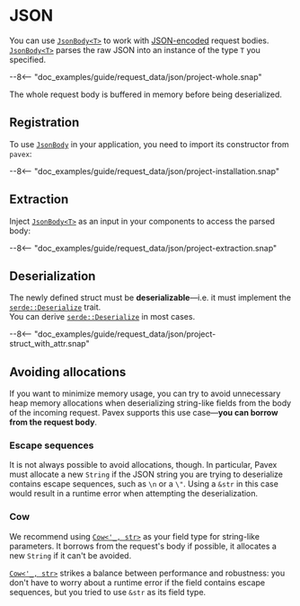 # JSON

You can use [`JsonBody<T>`][JsonBody] to work with [JSON-encoded](https://www.json.org/json-en.html) request bodies.\
[`JsonBody<T>`][JsonBody] parses the raw JSON into an instance of the type `T` you specified.

--8<-- "doc_examples/guide/request_data/json/project-whole.snap"

The whole request body is buffered in memory before being deserialized.

## Registration

To use [`JsonBody`][JsonBody] in your application, you need to import its constructor from `pavex`:

--8<-- "doc_examples/guide/request_data/json/project-installation.snap"

## Extraction

Inject [`JsonBody<T>`][JsonBody] as an input in your components to access the parsed body:

--8<-- "doc_examples/guide/request_data/json/project-extraction.snap"

## Deserialization

The newly defined struct must be **deserializable**—i.e. it must implement the [`serde::Deserialize`][serde::Deserialize] trait.\
You can derive [`serde::Deserialize`][serde::Deserialize] in most cases.

--8<-- "doc_examples/guide/request_data/json/project-struct_with_attr.snap"

## Avoiding allocations

If you want to minimize memory usage, you can try to avoid unnecessary heap memory allocations when deserializing
string-like fields from the body of the incoming request.
Pavex supports this use case—**you can borrow from the request body**.

### Escape sequences

It is not always possible to avoid allocations, though.
In particular,
Pavex must allocate a new `String` if the JSON string you are trying to deserialize contains escape sequences,
such as `\n` or a `\"`.
Using a `&str` in this case would result in a runtime error when attempting the deserialization.

### Cow

We recommend using [`Cow<'_, str>`][Cow] as your field type for string-like parameters.
It borrows from the request's body if possible, it allocates a new `String` if it can't be avoided.

[`Cow<'_, str>`][Cow] strikes a balance between performance and robustness: you don't have to worry about a runtime error
if the field contains escape sequences, but you tried to use `&str` as its field type.

[BufferedBody]: /api_reference/pavex/request/body/struct.BufferedBody.html
[JsonBody]: /api_reference/pavex/request/body/struct.JsonBody.html
[JsonBody::register]: /api_reference/pavex/request/body/struct.JsonBody.html#method.register
[serde::Deserialize]: https://docs.rs/serde/latest/serde/trait.Deserialize.html
[Cow]: https://doc.rust-lang.org/std/borrow/enum.Cow.html
